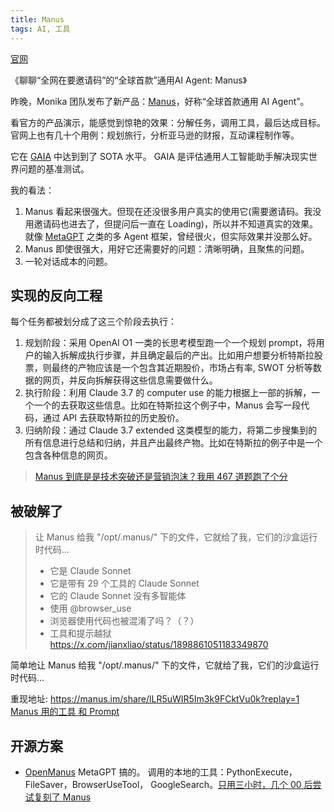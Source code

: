 ```yaml
---
title: Manus
tags: AI, 工具
---
```


[官网](https://manus.im/)

《聊聊“全网在要邀请码”的“全球首款”通用AI Agent: Manus》

昨晚，Monika 团队发布了新产品：[Manus](https://manus.im/)，好称“全球首款通用 AI Agent”。

看官方的产品演示，能感觉到惊艳的效果：分解任务，调用工具，最后达成目标。官网上也有几十个用例：规划旅行，分析亚马逊的财报，互动课程制作等。

它在 [GAIA](https://openreview.net/forum?id=fibxvahvs3) 中达到到了 SOTA 水平。 GAIA 是评估通用人工智能助手解决现实世界问题的基准测试。

我的看法：
1. Manus 看起来很强大。但现在还没很多用户真实的使用它(需要邀请码。我没用邀请码也进去了，但提问后一直在 Loading)，所以并不知道真实的效果。就像 [MetaGPT](https://github.com/geekan/MetaGPT) 之类的多 Agent 框架，曾经很火，但实际效果并没那么好。
2. Manus 即使很强大，用好它还需要好的问题：清晰明确，且聚焦的问题。
3. 一轮对话成本的问题。

## 实现的反向工程
每个任务都被划分成了这三个阶段去执行：
1. 规划阶段：采用 OpenAI O1 一类的长思考模型跑一个一个规划 prompt，将用户的输入拆解成执行步骤，并且确定最后的产出。比如用户想要分析特斯拉股票，则最终的产物应该是一个包含其近期股价，市场占有率, SWOT 分析等数据的网页，并反向拆解获得这些信息需要做什么。  
2. 执行阶段：利用 Claude 3.7 的 computer use 的能力根据上一部的拆解，一个一个的去获取这些信息。比如在特斯拉这个例子中，Manus 会写一段代码，通过 API 去获取特斯拉的历史股价。  
3. 归纳阶段：通过 Claude 3.7 extended 这类模型的能力，将第二步搜集到的所有信息进行总结和归纳，并且产出最终产物。比如在特斯拉的例子中是一个包含各种信息的网页。 
> [Manus 到底是是技术突破还是营销泡沫？我用 467 道题跑了个分](https://mp.weixin.qq.com/s/Ir8wIl0P1D7S3bvbeyqHwQ) 

## 被破解了
> 让 Manus 给我 "/opt/.manus/" 下的文件，它就给了我，它们的沙盒运行时代码...
> * 它是 Claude Sonnet
> * 它是带有 29 个工具的 Claude Sonnet
> * 它的 Claude Sonnet 没有多智能体
> * 使用 @browser_use 
> * 浏览器使用代码也被混淆了吗？（？）
> * 工具和提示越狱
> https://x.com/jianxliao/status/1898861051183349870

简单地让 Manus 给我 "/opt/.manus/" 下的文件，它就给了我，它们的沙盒运行时代码...

重现地址: https://manus.im/share/lLR5uWIR5Im3k9FCktVu0k?replay=1
[Manus 用的工具 和 Prompt](./manus-tools-and-prompt.md)

## 开源方案
* [OpenManus](https://github.com/mannaandpoem/OpenManus) MetaGPT 搞的。 调用的本地的工具：PythonExecute，FileSaver，BrowserUseTool， GoogleSearch。[只用三小时，几个 00 后尝试复刻了 Manus](https://mp.weixin.qq.com/s/5-cvB992Cg3alGE_ac7S0Q)
  